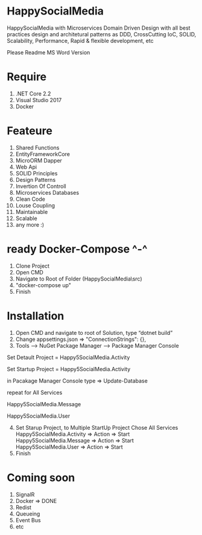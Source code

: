 # HappySocialMedia
HappySocialMedia with Microservices Domain Driven Design with all best practices design and architetural patterns as DDD, CrossCutting IoC, SOLID, Scalability, Performance, Rapid & flexible development, etc

Please Readme MS Word Version

# Require 
1. .NET Core 2.2
2. Visual Studio 2017
3. Docker 

# Feateure 
1. Shared Functions 
2. EntityFrameworkCore
3. MicroORM Dapper
4. Web Api
5. SOLID Principles 
6. Design Patterns
7. Invertion Of Controll
8. Microservices Databases
9. Clean Code
10. Louse Coupling
11. Maintainable
12. Scalable
13. any more :)

# ready Docker-Compose ^-^
1. Clone Project
2. Open CMD
3. Navigate to Root of Folder (HappySocialMedia\src)
4. "docker-compose up"
5. Finish

# Installation
1. Open CMD and navigate to root of Solution, type “dotnet build”
2. Change appsettings.json => 	"ConnectionStrings": {},
3. Tools –> NuGet Package Manager –> Package Manager Console

Set Detault Project = Happy5SocialMedia.Activity

Set Startup Project = Happy5SocialMedia.Activity

in Pacakage Manager Console type => Update-Database 

repeat for All Services

Happy5SocialMedia.Message

Happy5SocialMedia.User

4. Set Starup Project, to Multiple StartUp Project
Chose All Services
Happy5SocialMedia.Activity => Action => Start
Happy5SocialMedia.Message => Action => Start
Happy5SocialMedia.User => Action => Start
5. Finish 

# Coming soon
1. SignalR 
2. Docker => DONE
3. Redist
4. Queueing
5. Event Bus
6. etc
